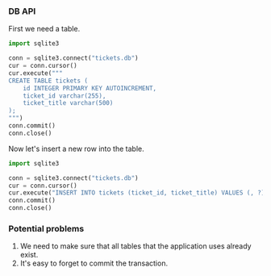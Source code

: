 ### DB API

First we need a table.
```python
import sqlite3

conn = sqlite3.connect("tickets.db")
cur = conn.cursor()
cur.execute("""
CREATE TABLE tickets (
    id INTEGER PRIMARY KEY AUTOINCREMENT,
    ticket_id varchar(255),
    ticket_title varchar(500)
);
""")
conn.commit()
conn.close()
```

Now let's insert a new row into the table.
```python
import sqlite3

conn = sqlite3.connect("tickets.db")
cur = conn.cursor()
cur.execute("INSERT INTO tickets (ticket_id, ticket_title) VALUES (, ?)")
conn.commit()
conn.close()
```

### Potential problems
1. We need to make sure that all tables that the application uses already exist.
2. It's easy to forget to commit the transaction.